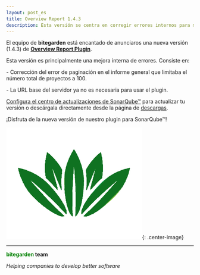 ```yaml
---
layout: post_es
title: Overview Report 1.4.3 
description: Esta versión se centra en corregir errores internos para mejorar la experiencia del usuario.
---
```


El equipo de **bitegarden** está encantado de anunciaros una nueva versión (1.4.3) de [**Overview Report Plugin**](https://www.bitegarden.com/es/sonarqube-overview). 

Esta versión es principalmente una mejora interna de errores. Consiste en:

\- Corrección del error de paginación en el informe general que limitaba el número total de proyectos a 100.

\- La URL base del servidor ya no es necesaria para usar el plugin.

[Configura el centro de actualizaciones de SonarQube&trade;](/es/downloads/#update-center) para actualizar tu versión o descárgala directamente desde la página de [descargas](https://www.bitegarden.com/es/downloads/). 

¡Disfruta de la nueva versión de nuestro plugin para SonarQube™!

![overview-logo](/img/portfolio/sonarqube-overview.png){: .center-image}

---
**<span style="color: green">bitegarden</span> team**

_Helping companies to develop better software_
